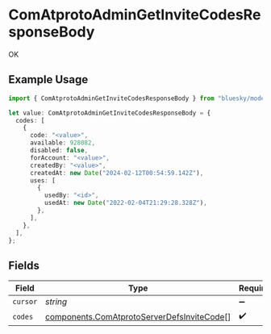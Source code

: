 # ComAtprotoAdminGetInviteCodesResponseBody

OK

## Example Usage

```typescript
import { ComAtprotoAdminGetInviteCodesResponseBody } from "bluesky/models/operations";

let value: ComAtprotoAdminGetInviteCodesResponseBody = {
  codes: [
    {
      code: "<value>",
      available: 928082,
      disabled: false,
      forAccount: "<value>",
      createdBy: "<value>",
      createdAt: new Date("2024-02-12T00:54:59.142Z"),
      uses: [
        {
          usedBy: "<id>",
          usedAt: new Date("2022-02-04T21:29:28.328Z"),
        },
      ],
    },
  ],
};
```

## Fields

| Field                                                                                                    | Type                                                                                                     | Required                                                                                                 | Description                                                                                              |
| -------------------------------------------------------------------------------------------------------- | -------------------------------------------------------------------------------------------------------- | -------------------------------------------------------------------------------------------------------- | -------------------------------------------------------------------------------------------------------- |
| `cursor`                                                                                                 | *string*                                                                                                 | :heavy_minus_sign:                                                                                       | N/A                                                                                                      |
| `codes`                                                                                                  | [components.ComAtprotoServerDefsInviteCode](../../models/components/comatprotoserverdefsinvitecode.md)[] | :heavy_check_mark:                                                                                       | N/A                                                                                                      |